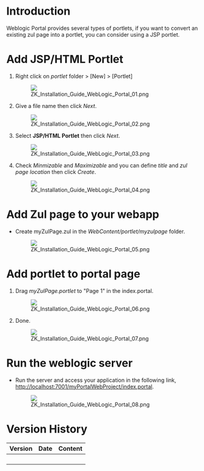 # Introduction

Weblogic Portal provides several types of portlets, if you want to
convert an existing zul page into a portlet, you can consider using a
JSP portlet.

# Add JSP/HTML Portlet

1.  Right click on *portlet* folder \> \[New\] \> \[Portlet\]
      
    <figure>
    <img src="images/ZK_Installation_Guide_WebLogic_Portal_01.png
    title="ZK_Installation_Guide_WebLogic_Portal_01.png" />
    <figcaption>ZK_Installation_Guide_WebLogic_Portal_01.png</figcaption>
    </figure>
2.  Give a file name then click *Next*.
      
    <figure>
    <img src="images/ZK_Installation_Guide_WebLogic_Portal_02.png
    title="ZK_Installation_Guide_WebLogic_Portal_02.png" />
    <figcaption>ZK_Installation_Guide_WebLogic_Portal_02.png</figcaption>
    </figure>
3.  Select **JSP/HTML Portlet** then click *Next*.
      
    <figure>
    <img src="images/ZK_Installation_Guide_WebLogic_Portal_03.png
    title="ZK_Installation_Guide_WebLogic_Portal_03.png" />
    <figcaption>ZK_Installation_Guide_WebLogic_Portal_03.png</figcaption>
    </figure>
4.  Check *Minmizable* and *Maximizable* and you can define *title* and
    *zul page location* then click *Create*.
      
    <figure>
    <img src="images/ZK_Installation_Guide_WebLogic_Portal_04.png
    title="ZK_Installation_Guide_WebLogic_Portal_04.png" />
    <figcaption>ZK_Installation_Guide_WebLogic_Portal_04.png</figcaption>
    </figure>

# Add Zul page to your webapp

- Create myZulPage.zul in the *WebContent/portlet/myzulpage* folder.
    
  <figure>
  <img src="images/ZK_Installation_Guide_WebLogic_Portal_05.png
  title="ZK_Installation_Guide_WebLogic_Portal_05.png" />
  <figcaption>ZK_Installation_Guide_WebLogic_Portal_05.png</figcaption>
  </figure>

# Add portlet to portal page

1.  Drag *myZulPage.portlet* to "Page 1" in the index.portal.
      
    <figure>
    <img src="images/ZK_Installation_Guide_WebLogic_Portal_06.png
    title="ZK_Installation_Guide_WebLogic_Portal_06.png" />
    <figcaption>ZK_Installation_Guide_WebLogic_Portal_06.png</figcaption>
    </figure>
2.  Done.
      
    <figure>
    <img src="images/ZK_Installation_Guide_WebLogic_Portal_07.png
    title="ZK_Installation_Guide_WebLogic_Portal_07.png" />
    <figcaption>ZK_Installation_Guide_WebLogic_Portal_07.png</figcaption>
    </figure>

# Run the weblogic server

- Run the server and access your application in the following link,
  [<http://localhost:7001/myPortalWebProject/index.portal>](http://localhost:7001/myPortalWebProject/index.portal).
    
  <figure>
  <img src="images/ZK_Installation_Guide_WebLogic_Portal_08.png
  title="ZK_Installation_Guide_WebLogic_Portal_08.png" />
  <figcaption>ZK_Installation_Guide_WebLogic_Portal_08.png</figcaption>
  </figure>

# Version History

| Version | Date | Content |
|---------|------|---------|
|         |      |         |
